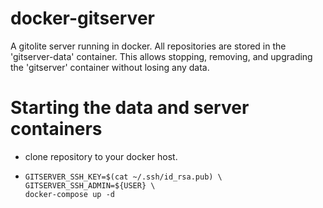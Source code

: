 # docker-gitserver
A gitolite server running in docker. All repositories are stored in the
'gitserver-data' container. This allows stopping, removing, and upgrading the
'gitserver' container without losing any data.

# Starting the data and server containers
- clone repository to your docker host.
- ```
  GITSERVER_SSH_KEY=$(cat ~/.ssh/id_rsa.pub) \
  GITSERVER_SSH_ADMIN=${USER} \
  docker-compose up -d
  ```
